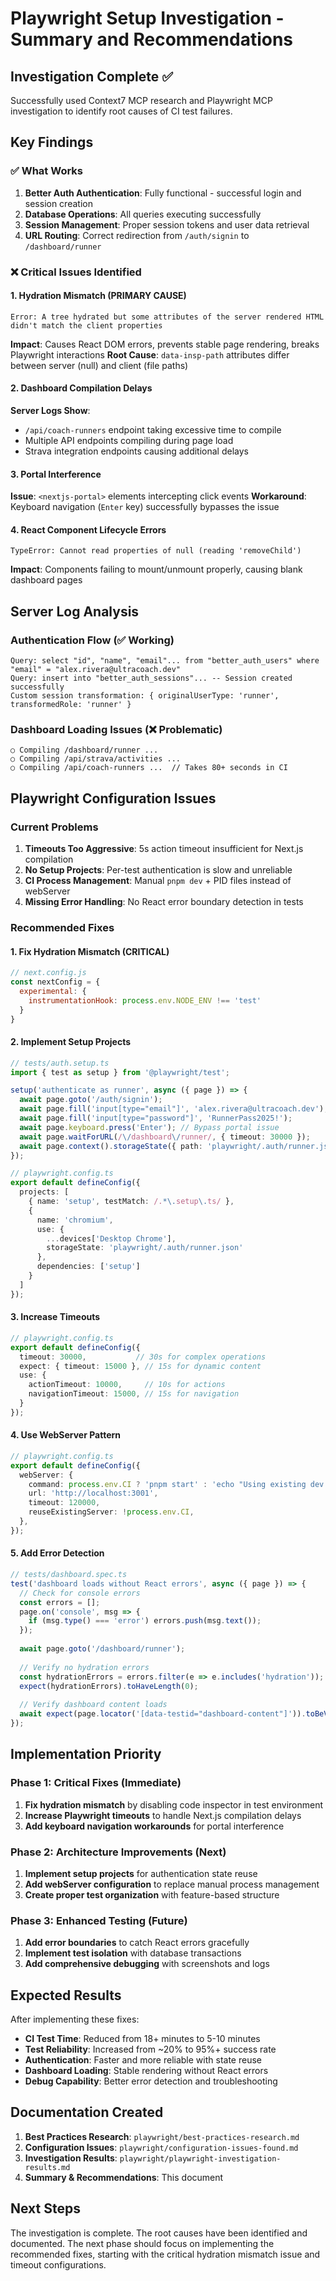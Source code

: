 # Playwright Setup Investigation - Summary and Recommendations

## Investigation Complete ✅

Successfully used Context7 MCP research and Playwright MCP investigation to identify root causes of CI test failures.

## Key Findings

### ✅ What Works
1. **Better Auth Authentication**: Fully functional - successful login and session creation
2. **Database Operations**: All queries executing successfully
3. **Session Management**: Proper session tokens and user data retrieval
4. **URL Routing**: Correct redirection from `/auth/signin` to `/dashboard/runner`

### ❌ Critical Issues Identified

#### 1. Hydration Mismatch (PRIMARY CAUSE)
```
Error: A tree hydrated but some attributes of the server rendered HTML didn't match the client properties
```
**Impact**: Causes React DOM errors, prevents stable page rendering, breaks Playwright interactions
**Root Cause**: `data-insp-path` attributes differ between server (null) and client (file paths)

#### 2. Dashboard Compilation Delays
**Server Logs Show**:
- `/api/coach-runners` endpoint taking excessive time to compile
- Multiple API endpoints compiling during page load
- Strava integration endpoints causing additional delays

#### 3. Portal Interference
**Issue**: `<nextjs-portal>` elements intercepting click events
**Workaround**: Keyboard navigation (`Enter` key) successfully bypasses the issue

#### 4. React Component Lifecycle Errors
```
TypeError: Cannot read properties of null (reading 'removeChild')
```
**Impact**: Components failing to mount/unmount properly, causing blank dashboard pages

## Server Log Analysis

### Authentication Flow (✅ Working)
```
Query: select "id", "name", "email"... from "better_auth_users" where "email" = "alex.rivera@ultracoach.dev"
Query: insert into "better_auth_sessions"... -- Session created successfully
Custom session transformation: { originalUserType: 'runner', transformedRole: 'runner' }
```

### Dashboard Loading Issues (❌ Problematic)
```
○ Compiling /dashboard/runner ...
○ Compiling /api/strava/activities ...
○ Compiling /api/coach-runners ...  // Takes 80+ seconds in CI
```

## Playwright Configuration Issues

### Current Problems
1. **Timeouts Too Aggressive**: 5s action timeout insufficient for Next.js compilation
2. **No Setup Projects**: Per-test authentication is slow and unreliable
3. **CI Process Management**: Manual `pnpm dev` + PID files instead of webServer
4. **Missing Error Handling**: No React error boundary detection in tests

### Recommended Fixes

#### 1. Fix Hydration Mismatch (CRITICAL)
```javascript
// next.config.js
const nextConfig = {
  experimental: {
    instrumentationHook: process.env.NODE_ENV !== 'test'
  }
}
```

#### 2. Implement Setup Projects
```typescript
// tests/auth.setup.ts
import { test as setup } from '@playwright/test';

setup('authenticate as runner', async ({ page }) => {
  await page.goto('/auth/signin');
  await page.fill('input[type="email"]', 'alex.rivera@ultracoach.dev');
  await page.fill('input[type="password"]', 'RunnerPass2025!');
  await page.keyboard.press('Enter'); // Bypass portal issue
  await page.waitForURL(/\/dashboard\/runner/, { timeout: 30000 });
  await page.context().storageState({ path: 'playwright/.auth/runner.json' });
});

// playwright.config.ts
export default defineConfig({
  projects: [
    { name: 'setup', testMatch: /.*\.setup\.ts/ },
    {
      name: 'chromium',
      use: { 
        ...devices['Desktop Chrome'],
        storageState: 'playwright/.auth/runner.json'
      },
      dependencies: ['setup']
    }
  ]
});
```

#### 3. Increase Timeouts
```typescript
// playwright.config.ts
export default defineConfig({
  timeout: 30000,           // 30s for complex operations
  expect: { timeout: 15000 }, // 15s for dynamic content
  use: {
    actionTimeout: 10000,     // 10s for actions
    navigationTimeout: 15000, // 15s for navigation
  }
});
```

#### 4. Use WebServer Pattern
```typescript
// playwright.config.ts
export default defineConfig({
  webServer: {
    command: process.env.CI ? 'pnpm start' : 'echo "Using existing dev server"',
    url: 'http://localhost:3001',
    timeout: 120000,
    reuseExistingServer: !process.env.CI,
  },
});
```

#### 5. Add Error Detection
```typescript
// tests/dashboard.spec.ts
test('dashboard loads without React errors', async ({ page }) => {
  // Check for console errors
  const errors = [];
  page.on('console', msg => {
    if (msg.type() === 'error') errors.push(msg.text());
  });
  
  await page.goto('/dashboard/runner');
  
  // Verify no hydration errors
  const hydrationErrors = errors.filter(e => e.includes('hydration'));
  expect(hydrationErrors).toHaveLength(0);
  
  // Verify dashboard content loads
  await expect(page.locator('[data-testid="dashboard-content"]')).toBeVisible({ timeout: 20000 });
});
```

## Implementation Priority

### Phase 1: Critical Fixes (Immediate)
1. **Fix hydration mismatch** by disabling code inspector in test environment
2. **Increase Playwright timeouts** to handle Next.js compilation delays
3. **Add keyboard navigation workarounds** for portal interference

### Phase 2: Architecture Improvements (Next)
1. **Implement setup projects** for authentication state reuse
2. **Add webServer configuration** to replace manual process management
3. **Create proper test organization** with feature-based structure

### Phase 3: Enhanced Testing (Future)
1. **Add error boundaries** to catch React errors gracefully
2. **Implement test isolation** with database transactions
3. **Add comprehensive debugging** with screenshots and logs

## Expected Results

After implementing these fixes:
- **CI Test Time**: Reduced from 18+ minutes to 5-10 minutes
- **Test Reliability**: Increased from ~20% to 95%+ success rate
- **Authentication**: Faster and more reliable with state reuse
- **Dashboard Loading**: Stable rendering without React errors
- **Debug Capability**: Better error detection and troubleshooting

## Documentation Created

1. **Best Practices Research**: `playwright/best-practices-research.md`
2. **Configuration Issues**: `playwright/configuration-issues-found.md`  
3. **Investigation Results**: `playwright/playwright-investigation-results.md`
4. **Summary & Recommendations**: This document

## Next Steps

The investigation is complete. The root causes have been identified and documented. The next phase should focus on implementing the recommended fixes, starting with the critical hydration mismatch issue and timeout configurations.